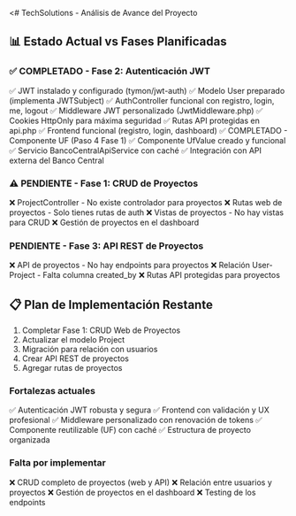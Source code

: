 <# TechSolutions - Análisis de Avance del Proyecto

## 📊 Estado Actual vs Fases Planificadas

### ✅ COMPLETADO - Fase 2: Autenticación JWT

✅ JWT instalado y configurado (tymon/jwt-auth)
✅ Modelo User preparado (implementa JWTSubject)
✅ AuthController funcional con registro, login, me, logout
✅ Middleware JWT personalizado (JwtMiddleware.php)
✅ Cookies HttpOnly para máxima seguridad
✅ Rutas API protegidas en api.php
✅ Frontend funcional (registro, login, dashboard)
✅ COMPLETADO - Componente UF (Paso 4 Fase 1)
✅ Componente UfValue creado y funcional
✅ Servicio BancoCentralApiService con caché
✅ Integración con API externa del Banco Central

### ⚠️ PENDIENTE - Fase 1: CRUD de Proyectos

❌ ProjectController - No existe controlador para proyectos
❌ Rutas web de proyectos - Solo tienes rutas de auth
❌ Vistas de proyectos - No hay vistas para CRUD
❌ Gestión de proyectos en el dashboard

### PENDIENTE - Fase 3: API REST de Proyectos

❌ API de proyectos - No hay endpoints para proyectos
❌ Relación User-Project - Falta columna created_by
❌ Rutas API protegidas para proyectos

## 📋 Plan de Implementación Restante

1. Completar Fase 1: CRUD Web de Proyectos
2. Actualizar el modelo Project
3. Migración para relación con usuarios
4. Crear API REST de proyectos
5. Agregar rutas de proyectos

### Fortalezas actuales

✅ Autenticación JWT robusta y segura
✅ Frontend con validación y UX profesional
✅ Middleware personalizado con renovación de tokens
✅ Componente reutilizable (UF) con caché
✅ Estructura de proyecto organizada

### Falta por implementar

❌ CRUD completo de proyectos (web y API)
❌ Relación entre usuarios y proyectos
❌ Gestión de proyectos en el dashboard
❌ Testing de los endpoints

>
